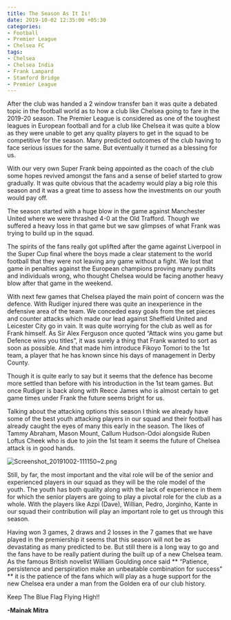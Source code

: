```yaml
---
title: The Season As It Is!
date: 2019-10-02 12:35:00 +05:30
categories:
- Football
- Premier League
- Chelsea FC
tags:
- Chelsea
- Chelsea India
- Frank Lampard
- Stamford Bridge
- Premier League
---
```


After the club was handed a 2 window transfer ban it was quite a debated topic in the football world as to how a club like Chelsea going to fare in the 2019-20 season. The Premier League is considered as one of the toughest leagues in European football and for a club like Chelsea it was quite a blow as they were unable to get any quality players to get in the squad to be competitive for the season. Many predicted outcomes of the club having to face serious issues for the same. But eventually it turned as a blessing for us. 

With our very own Super Frank being appointed as the coach of the club some hopes revived amongst the fans and a sense of belief started to grow gradually. It was quite obvious that the academy would play a big role this season and it was a great time to assess how the investments on our youth would pay off.

The season started with a huge blow in the game against Manchester United where we were thrashed 4-0 at the Old Trafford. Though we suffered a heavy loss in that game but we saw glimpses of what Frank was trying to build up in the squad. 

The spirits of the fans really got uplifted after the game against Liverpool in the Super Cup final where the boys made a clear statement to the world football that they were not leaving any game without a fight. We lost that game in penalties against the European champions proving many pundits and individuals wrong, who thought Chelsea would be facing another heavy blow after that game in the weekend. 

With next few games that Chelsea played the main point of concern was the defence. With Rudiger injured there was quite an inexperience in the defensive area of the team. We conceded easy goals from the set pieces and counter attacks which made our lead against Sheffield United and Leicester City go in vain. It was quite worrying for the club as well as for Frank himself. As Sir Alex Ferguson once quoted “Attack wins you game but Defence wins you titles”, it was surely a thing that Frank wanted to sort as soon as possible. And that made him introduce Fikoyo Tomori to the 1st team, a player that he has known since his days of management in Derby County. 

Though it is quite early to say but it seems that the defence has become more settled than before with his introduction in the 1st team games. But once Rudiger is back along with Reece James who is almost certain to get game times under Frank the future seems bright for us. 

Talking about the attacking options this season I think we already have some of the best youth attacking players in our squad and their football has already caught the eyes of many this early in the season. The likes of Tammy Abraham, Mason Mount, Callum Hudson-Odoi alongside Ruben Loftus Cheek who is due to join the 1st team it seems the future of Chelsea attack is in good hands.

![Screenshot_20191002-111150~2.png](/uploads/Screenshot_20191002-111150~2.png)

Still, by far, the most important and the vital role will be of the senior and experienced players in our squad as they will be the role model of the youth. The youth has both quality along with the lack of experience in them for which the senior players are going to play a pivotal role for the club as a whole. With the players like Azpi (Dave), Willian, Pedro, Jorginho, Kante in our squad their contribution will play an important role to get us through this season.

Having won 3 games, 2 draws and 2 losses in the 7 games that we have played in the premiership it seems that this season will not be as devastating as many predicted to be. But still there is a long way to go and the fans have to be really patient during the built up of a new Chelsea team. As the famous British novelist William Goulding once said ** “Patience, persistence and perspiration make an unbeatable combination for success” ** it is the patience of the fans which will play as a huge support for the new Chelsea era under a man from the Golden era of our club history. 

Keep The Blue Flag Flying High!!

**-Mainak Mitra**
